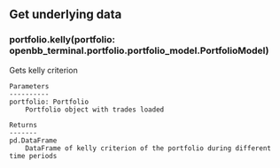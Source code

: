 ## Get underlying data 
### portfolio.kelly(portfolio: openbb_terminal.portfolio.portfolio_model.PortfolioModel)

Gets kelly criterion

    Parameters
    ----------
    portfolio: Portfolio
        Portfolio object with trades loaded

    Returns
    -------
    pd.DataFrame
        DataFrame of kelly criterion of the portfolio during different time periods
